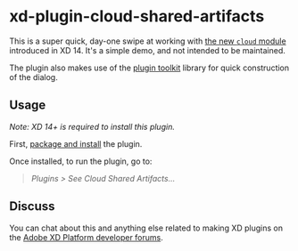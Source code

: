 # xd-plugin-cloud-shared-artifacts

This is a super quick, day-one swipe at working with [the new `cloud` module](https://adobexdplatform.com/plugin-docs/reference/cloud.html#cloudgetsharedartifacts) introduced in XD 14. It's a simple demo, and not intended to be maintained.

The plugin also makes use of the [plugin toolkit](https://github.com/AdobeXD/plugin-toolkit) library for quick construction of the dialog.

## Usage

_Note: XD 14+ is required to install this plugin._

First, [package and install](https://adobexdplatform.com/plugin-docs/distribution/packaging.html) the plugin.

Once installed, to run the plugin, go to:

> _Plugins > See Cloud Shared Artifacts..._

## Discuss

You can chat about this and anything else related to making XD plugins on the [Adobe XD Platform developer forums](https://forums.adobexdplatform.com).
